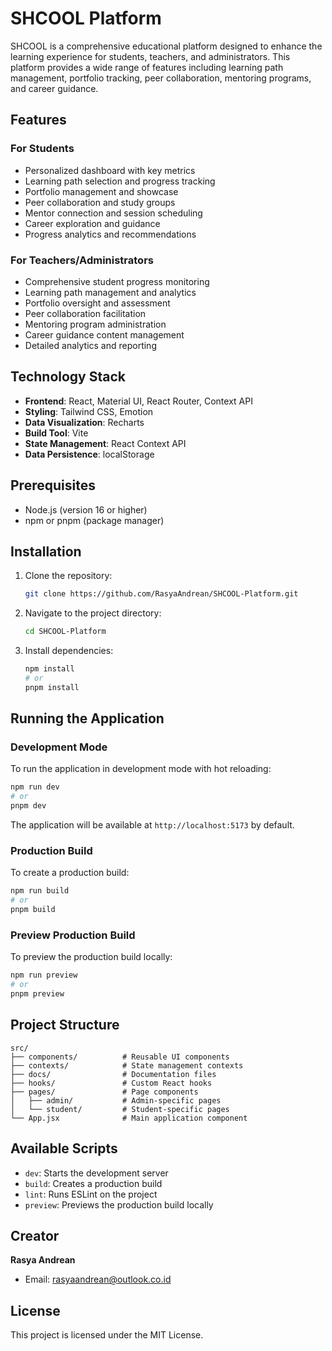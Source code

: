 # SHCOOL Platform

SHCOOL is a comprehensive educational platform designed to enhance the learning experience for students, teachers, and administrators. This platform provides a wide range of features including learning path management, portfolio tracking, peer collaboration, mentoring programs, and career guidance.

## Features

### For Students
- Personalized dashboard with key metrics
- Learning path selection and progress tracking
- Portfolio management and showcase
- Peer collaboration and study groups
- Mentor connection and session scheduling
- Career exploration and guidance
- Progress analytics and recommendations

### For Teachers/Administrators
- Comprehensive student progress monitoring
- Learning path management and analytics
- Portfolio oversight and assessment
- Peer collaboration facilitation
- Mentoring program administration
- Career guidance content management
- Detailed analytics and reporting

## Technology Stack

- **Frontend**: React, Material UI, React Router, Context API
- **Styling**: Tailwind CSS, Emotion
- **Data Visualization**: Recharts
- **Build Tool**: Vite
- **State Management**: React Context API
- **Data Persistence**: localStorage

## Prerequisites

- Node.js (version 16 or higher)
- npm or pnpm (package manager)

## Installation

1. Clone the repository:
   ```bash
   git clone https://github.com/RasyaAndrean/SHCOOL-Platform.git
   ```

2. Navigate to the project directory:
   ```bash
   cd SHCOOL-Platform
   ```

3. Install dependencies:
   ```bash
   npm install
   # or
   pnpm install
   ```

## Running the Application

### Development Mode

To run the application in development mode with hot reloading:

```bash
npm run dev
# or
pnpm dev
```

The application will be available at `http://localhost:5173` by default.

### Production Build

To create a production build:

```bash
npm run build
# or
pnpm build
```

### Preview Production Build

To preview the production build locally:

```bash
npm run preview
# or
pnpm preview
```

## Project Structure

```
src/
├── components/          # Reusable UI components
├── contexts/            # State management contexts
├── docs/                # Documentation files
├── hooks/               # Custom React hooks
├── pages/               # Page components
│   ├── admin/           # Admin-specific pages
│   └── student/         # Student-specific pages
└── App.jsx              # Main application component
```

## Available Scripts

- `dev`: Starts the development server
- `build`: Creates a production build
- `lint`: Runs ESLint on the project
- `preview`: Previews the production build locally

## Creator

**Rasya Andrean**
- Email: rasyaandrean@outlook.co.id

## License

This project is licensed under the MIT License.
